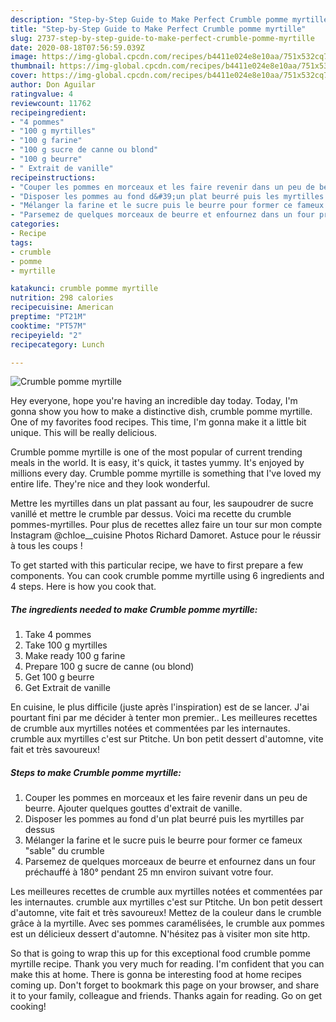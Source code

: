```yaml
---
description: "Step-by-Step Guide to Make Perfect Crumble pomme myrtille"
title: "Step-by-Step Guide to Make Perfect Crumble pomme myrtille"
slug: 2737-step-by-step-guide-to-make-perfect-crumble-pomme-myrtille
date: 2020-08-18T07:56:59.039Z
image: https://img-global.cpcdn.com/recipes/b4411e024e8e10aa/751x532cq70/crumble-pomme-myrtille-photo-principale-de-la-recette.jpg
thumbnail: https://img-global.cpcdn.com/recipes/b4411e024e8e10aa/751x532cq70/crumble-pomme-myrtille-photo-principale-de-la-recette.jpg
cover: https://img-global.cpcdn.com/recipes/b4411e024e8e10aa/751x532cq70/crumble-pomme-myrtille-photo-principale-de-la-recette.jpg
author: Don Aguilar
ratingvalue: 4
reviewcount: 11762
recipeingredient:
- "4 pommes"
- "100 g myrtilles"
- "100 g farine"
- "100 g sucre de canne ou blond"
- "100 g beurre"
- " Extrait de vanille"
recipeinstructions:
- "Couper les pommes en morceaux et les faire revenir dans un peu de beurre. Ajouter quelques gouttes d&#39;extrait de vanille."
- "Disposer les pommes au fond d&#39;un plat beurré puis les myrtilles par dessus"
- "Mélanger la farine et le sucre puis le beurre pour former ce fameux &#34;sable&#34; du crumble"
- "Parsemez de quelques morceaux de beurre et enfournez dans un four préchauffé à 180° pendant 25 mn environ suivant votre four."
categories:
- Recipe
tags:
- crumble
- pomme
- myrtille

katakunci: crumble pomme myrtille 
nutrition: 298 calories
recipecuisine: American
preptime: "PT21M"
cooktime: "PT57M"
recipeyield: "2"
recipecategory: Lunch

---
```



![Crumble pomme myrtille](https://img-global.cpcdn.com/recipes/b4411e024e8e10aa/751x532cq70/crumble-pomme-myrtille-photo-principale-de-la-recette.jpg)

Hey everyone, hope you're having an incredible day today. Today, I'm gonna show you how to make a distinctive dish, crumble pomme myrtille. One of my favorites food recipes. This time, I'm gonna make it a little bit unique. This will be really delicious.

Crumble pomme myrtille is one of the most popular of current trending meals in the world. It is easy, it's quick, it tastes yummy. It's enjoyed by millions every day. Crumble pomme myrtille is something that I've loved my entire life. They're nice and they look wonderful.

Mettre les myrtilles dans un plat passant au four, les saupoudrer de sucre vanillé et mettre le crumble par dessus. Voici ma recette du crumble pommes-myrtilles. Pour plus de recettes allez faire un tour sur mon compte Instagram @chloe__cuisine Photos Richard Damoret. Astuce pour le réussir à tous les coups !


To get started with this particular recipe, we have to first prepare a few components. You can cook crumble pomme myrtille using 6 ingredients and 4 steps. Here is how you cook that.

<!--inarticleads1-->

##### The ingredients needed to make Crumble pomme myrtille:

1. Take 4 pommes
1. Take 100 g myrtilles
1. Make ready 100 g farine
1. Prepare 100 g sucre de canne (ou blond)
1. Get 100 g beurre
1. Get  Extrait de vanille


En cuisine, le plus difficile (juste après l&#39;inspiration) est de se lancer. J&#39;ai pourtant fini par me décider à tenter mon premier.. Les meilleures recettes de crumble aux myrtilles notées et commentées par les internautes. crumble aux myrtilles c&#39;est sur Ptitche. Un bon petit dessert d&#39;automne, vite fait et très savoureux! 

<!--inarticleads2-->

##### Steps to make Crumble pomme myrtille:

1. Couper les pommes en morceaux et les faire revenir dans un peu de beurre. Ajouter quelques gouttes d&#39;extrait de vanille.
1. Disposer les pommes au fond d&#39;un plat beurré puis les myrtilles par dessus
1. Mélanger la farine et le sucre puis le beurre pour former ce fameux &#34;sable&#34; du crumble
1. Parsemez de quelques morceaux de beurre et enfournez dans un four préchauffé à 180° pendant 25 mn environ suivant votre four.


Les meilleures recettes de crumble aux myrtilles notées et commentées par les internautes. crumble aux myrtilles c&#39;est sur Ptitche. Un bon petit dessert d&#39;automne, vite fait et très savoureux! Mettez de la couleur dans le crumble grâce à la myrtille. Avec ses pommes caramélisées, le crumble aux pommes est un délicieux dessert d&#39;automne. N&#39;hésitez pas à visiter mon site http. 

So that is going to wrap this up for this exceptional food crumble pomme myrtille recipe. Thank you very much for reading. I'm confident that you can make this at home. There is gonna be interesting food at home recipes coming up. Don't forget to bookmark this page on your browser, and share it to your family, colleague and friends. Thanks again for reading. Go on get cooking!
